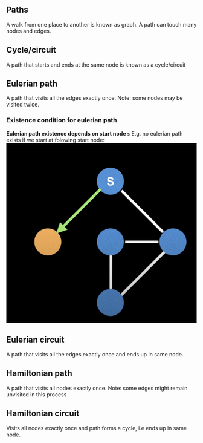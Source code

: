 
## Paths

A walk from one place to another is known as graph.
A path can touch many nodes and edges.

## Cycle/circuit

A path that starts and ends at the same node is known as a cycle/circuit

## Eulerian path

A path that visits all the edges exactly once.
Note: some nodes may be visited twice.

### Existence condition for eulerian path

**Eulerian path existence depends on start node `s`**
E.g. no eulerian path exists if we start at folowing start node:
![img](images/eulerpathexistencecondition.png)

## Eulerian circuit

A path that visits all the edges exactly once and ends up in same node.

## Hamiltonian path

A path that visits all nodes exactly once.
Note: some edges might remain unvisited in this process

## Hamiltonian circuit

Visits all nodes exactly once and path forms a cycle, i.e ends up in same node.

